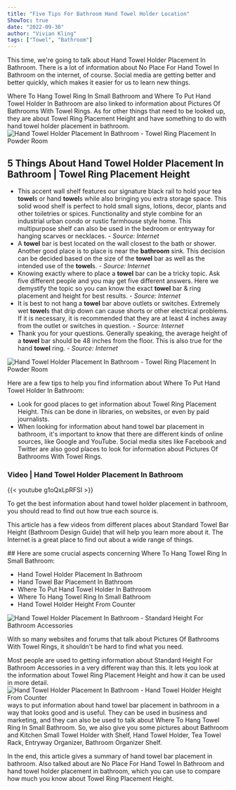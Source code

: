 ```yaml
---
title: "Five Tips For Bathroom Hand Towel Holder Location"
ShowToc: true 
date: "2022-09-30"
author: "Vivian Kling" 
tags: ["Towel", "Bathroom"]
---
```


	
This time, we're going to talk about Hand Towel Holder Placement In Bathroom. There is a lot of information about No Place For Hand Towel In Bathroom on the internet, of course. Social media are getting better and better quickly, which makes it easier for us to learn new things.

Where To Hang Towel Ring In Small Bathroom and Where To Put Hand Towel Holder In Bathroom are also linked to information about Pictures Of Bathrooms With Towel Rings. As for other things that need to be looked up, they are about Towel Ring Placement Height and have something to do with hand towel holder placement in bathroom.
<img loading="lazy" src="https://i.pinimg.com/originals/b1/29/2c/b1292c94ba56aee8226b46aac3ea730c.jpg" onerror="this.onerror=null;this.src='https://blogger.googleusercontent.com/img/a/AVvXsEhe7F7TRXHtjiKvHb5vS7DmnxvpHiDyoYyYvm1nHB3Qp2_w3BnM6A2eq4v7FYxCC9bfZt3a9vIMtAYEKUiaDQbHMg-ViyGmRIj39MLp0bGFfgfYw1Dc9q_H-T0wiTm3l0Uq42dETrN9eC8aGJ9_IORZsxST1AcLR7np1koOfcc7tnHa4S8Mwz_xD9d0=s16000';" alt="Hand Towel Holder Placement In Bathroom - Towel Ring Placement In Powder Room" >

## 5 Things About Hand Towel Holder Placement In Bathroom | Towel Ring Placement Height
-   This accent wall shelf features our signature black rail to hold your tea **towel**s or hand **towel**s while also bringing you extra storage space. This solid wood shelf is perfect to hold small signs, lotions, decor, plants and other toiletries or spices. Functionality and style combine for an industrial urban condo or rustic farmhouse style home. This multipurpose shelf can also be used in the bedroom or entryway for hanging scarves or necklaces. - <cite>Source: Internet</cite>
-   A **towel** bar is best located on the wall closest to the bath or shower. Another good place is to place is near the **bathroom** sink. This decision can be decided based on the size of the **towel** bar as well as the intended use of the **towel**s. - <cite>Source: Internet</cite>
-   Knowing exactly where to place a **towel** bar can be a tricky topic. Ask five different people and you may get five different answers. Here we demystify the topic so you can know the exact **towel** bar & ring placement and height for best results. - <cite>Source: Internet</cite>
-   It is best to not hang a **towel** bar above outlets or switches. Extremely wet **towel**s that drip down can cause shorts or other electrical problems. If it is necessary, it is recommended that they are at least 4 inches away from the outlet or switches in question. - <cite>Source: Internet</cite>
-   Thank you for your questions. Generally speaking, the average height of a **towel** bar should be 48 inches from the floor. This is also true for the hand **towel** ring. - <cite>Source: Internet</cite>


<img loading="lazy" src="https://i.pinimg.com/originals/b5/62/23/b56223f4b1a37e0862586a98fceab720.jpg" onerror="this.onerror=null;this.src='https://blogger.googleusercontent.com/img/a/AVvXsEhe7F7TRXHtjiKvHb5vS7DmnxvpHiDyoYyYvm1nHB3Qp2_w3BnM6A2eq4v7FYxCC9bfZt3a9vIMtAYEKUiaDQbHMg-ViyGmRIj39MLp0bGFfgfYw1Dc9q_H-T0wiTm3l0Uq42dETrN9eC8aGJ9_IORZsxST1AcLR7np1koOfcc7tnHa4S8Mwz_xD9d0=s16000';" alt="Hand Towel Holder Placement In Bathroom - Towel Ring Placement In Powder Room" >

Here are a few tips to help you find information about Where To Put Hand Towel Holder In Bathroom:
- Look for good places to get information about Towel Ring Placement Height. This can be done in libraries, on websites, or even by paid journalists.
- When looking for information about hand towel bar placement in bathroom, it's important to know that there are different kinds of online sources, like Google and YouTube. Social media sites like Facebook and Twitter are also good places to look for information about Pictures Of Bathrooms With Towel Rings.

### Video | Hand Towel Holder Placement In Bathroom
{{< youtube g1oQxLpRFSI >}} 

To get the best information about hand towel holder placement in bathroom, you should read to find out how true each source is.

This article has a few videos from different places about Standard Towel Bar Height (Bathroom Design Guide) that will help you learn more about it. The Internet is a great place to find out about a wide range of things.
<script async="async" data-cfasync="false" src="//normallydemandedalter.com/fe63df3c5408708b15d8dc3d9b206b31/invoke.js"></script>
<div id="container-fe63df3c5408708b15d8dc3d9b206b31"></div>
## Here are some crucial aspects concerning Where To Hang Towel Ring In Small Bathroom:

- Hand Towel Holder Placement In Bathroom
- Hand Towel Bar Placement In Bathroom
- Where To Put Hand Towel Holder In Bathroom
- Where To Hang Towel Ring In Small Bathroom
- Hand Towel Holder Height From Counter

 <img loading="lazy" src="https://i.shelterness.com/2011/05/clever-towel-storage-for-small-bathroom-idea.jpg" onerror="this.onerror=null;this.src='https://blogger.googleusercontent.com/img/a/AVvXsEhe7F7TRXHtjiKvHb5vS7DmnxvpHiDyoYyYvm1nHB3Qp2_w3BnM6A2eq4v7FYxCC9bfZt3a9vIMtAYEKUiaDQbHMg-ViyGmRIj39MLp0bGFfgfYw1Dc9q_H-T0wiTm3l0Uq42dETrN9eC8aGJ9_IORZsxST1AcLR7np1koOfcc7tnHa4S8Mwz_xD9d0=s16000';" alt="Hand Towel Holder Placement In Bathroom - Standard Height For Bathroom Accessories" >

With so many websites and forums that talk about Pictures Of Bathrooms With Towel Rings, it shouldn't be hard to find what you need.

Most people are used to getting information about Standard Height For Bathroom Accessories in a very different way than this. It lets you look at the information about Towel Ring Placement Height and how it can be used in more detail.
<img loading="lazy" src="https://i.pinimg.com/originals/27/ac/00/27ac00d7df34b7fa88cb93db5458551e.png" onerror="this.onerror=null;this.src='https://blogger.googleusercontent.com/img/a/AVvXsEhe7F7TRXHtjiKvHb5vS7DmnxvpHiDyoYyYvm1nHB3Qp2_w3BnM6A2eq4v7FYxCC9bfZt3a9vIMtAYEKUiaDQbHMg-ViyGmRIj39MLp0bGFfgfYw1Dc9q_H-T0wiTm3l0Uq42dETrN9eC8aGJ9_IORZsxST1AcLR7np1koOfcc7tnHa4S8Mwz_xD9d0=s16000';" alt="Hand Towel Holder Placement In Bathroom - Hand Towel Holder Height From Counter" >
ways to put information about hand towel bar placement in bathroom in a way that looks good and is useful. They can be used in business and marketing, and they can also be used to talk about Where To Hang Towel Ring In Small Bathroom. So, we also give you some pictures about Bathroom and Kitchen Small Towel Holder with Shelf, Hand Towel Holder, Tea Towel Rack,  Entryway Organizer, Bathroom Organizer Shelf.

In the end, this article gives a summary of hand towel bar placement in bathroom. Also talked about are No Place For Hand Towel In Bathroom and hand towel holder placement in bathroom, which you can use to compare how much you know about Towel Ring Placement Height.
	
	
	
	

